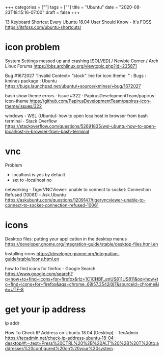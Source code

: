 +++
categories = [""]
tags = [""]
title = "Ubuntu"
date = "2020-08-23T18:15:16-07:00"
draft = false
+++

13 Keyboard Shortcut Every Ubuntu 18.04 User Should Know - It's FOSS
https://itsfoss.com/ubuntu-shortcuts/

# icon problem
System Settings messed up and crashing [SOLVED] / Newbie Corner / Arch Linux Forums
https://bbs.archlinux.org/viewtopic.php?id=235871

Bug #1672027 “Invalid Context= “stock” line for icon theme: " : Bugs : kmines package : Ubuntu
https://bugs.launchpad.net/ubuntu/+source/kmines/+bug/1672027

bash show theme errors · Issue #322 · PapirusDevelopmentTeam/papirus-icon-theme
https://github.com/PapirusDevelopmentTeam/papirus-icon-theme/issues/322

windows - WSL (Ubuntu): how to open localhost in browser from bash terminal - Stack Overflow
https://stackoverflow.com/questions/52691835/wsl-ubuntu-how-to-open-localhost-in-browser-from-bash-terminal

# vnc

Problem
- localhost is yes by default
- set to -localhost no

networking - TigerVNCViewer: unable to connect to socket: Connection Refused (10061) - Ask Ubuntu
https://askubuntu.com/questions/1209147/tigervncviewer-unable-to-connect-to-socket-connection-refused-10061

# icons

Desktop files: putting your application in the desktop menus
https://developer.gnome.org/integration-guide/stable/desktop-files.html.en

Installing icons
https://developer.gnome.org/integration-guide/stable/icons.html.en

how to find icons for firefox - Google Search
https://www.google.com/search?q=how+to+find+icons+for+firefox&rlz=1C1CHBF_enUS811US811&oq=how+to+find+icons+for+firefox&aqs=chrome..69i57.3542j0j7&sourceid=chrome&ie=UTF-8

# get your ip address

ip addr

How To Check IP Address on Ubuntu 18.04 (Desktop) - TecAdmin
https://tecadmin.net/check-ip-address-ubuntu-18-04-desktop/#:~:text=Press%20CTRL%20%2B%20ALT%20%2B%20T%20to,addresses%20configured%20on%20your%20system.


